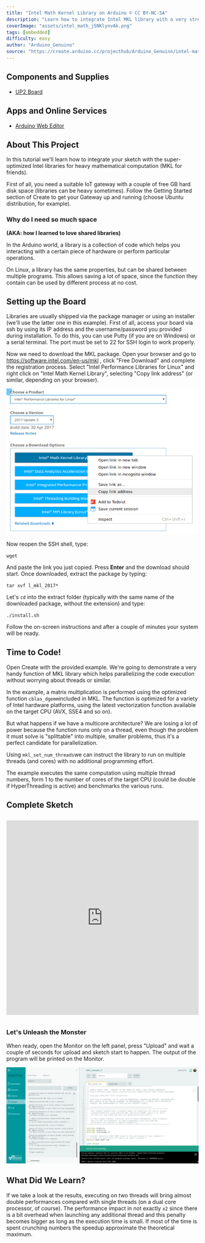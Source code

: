 ```yaml
---
title: "Intel Math Kernel Library on Arduino © CC BY-NC-SA"
description: "Learn how to integrate Intel MKL library with a very streamlined Arduino workflow."
coverImage: "assets/intel_math_j5NKlynvAk.png"
tags: [embedded]
difficulty: easy
author: "Arduino_Genuino"
source: "https://create.arduino.cc/projecthub/Arduino_Genuino/intel-math-kernel-library-on-arduino-1d0be4"
---
```


## Components and Supplies

- [UP2 Board](http://www.up-board.org/upsquared/)

## Apps and Online Services

- [Arduino Web Editor](https://create.arduino.cc/editor)

## About This Project

In this tutorial we'll learn how to integrate your sketch with the super-optimized Intel libraries for heavy mathematical computation (MKL for friends).

First of all, you need a suitable IoT gateway with a couple of free GB hard disk space (libraries can be heavy sometimes). Follow the Getting Started section of Create to get your Gateway up and running (choose Ubuntu distribution, for example).

### Why do I need so much space 

**(AKA: how I learned to love shared libraries)**

In the Arduino world, a library is a collection of code which helps you interacting with a certain piece of hardware or perform particular operations. 

On Linux, a library has the same properties, but can be shared between multiple programs. This allows saving a lot of space, since the function they contain can be used by different process at no cost. 

## Setting up the Board

Libraries are usually shipped via the package manager or using an installer (we'll use the latter one in this example). First of all, access your board via ssh by using its IP address and the username/password you provided during installation. To do this, you can use Putty (if you are on Windows) or a serial terminal. The port must be set to 22 for SSH login to work properly.

Now we need to download the MKL package. Open your browser and go to <https://software.intel.com/en-us/mkl> , click "Free Download" and complete the registration process. Select "Intel Performance Libraries for Linux" and right click on "Intel Math Kernel Library", selecting "Copy link address" (or similar, depending on your browser).

![Copy the link address.](assets/1_CsVFimT6ke.png)

Now reopen the SSH shell, type: 

```arduino
wget 
```

And paste the link you just copied. Press **Enter** and the download should start. Once downloaded, extract the package by typing:

```arduino
tar xvf l_mkl_2017* 
```

Let's `cd` into the extract folder (typically with the same name of the downloaded package, without the extension) and type:

```arduino
./install.sh
```

Follow the on-screen instructions and after a couple of minutes your system will be ready.

## Time to Code!

Open Create with the provided example. We're going to demonstrate a very handy function of MKL library which helps parallelizing the code execution without worrying about threads or similar.

In the example, a matrix multiplication is performed using the optimized function `cblas_dgemm`included in MKL. The function is optimized for a variety of Intel hardware platforms, using the latest vectorization function available on the target CPU (AVX, SSE4 and so on).

But what happens if we have a multicore architecture? We are losing a lot of power because the function runs only on a thread, even though the problem it must solve is "splittable" into multiple, smaller problems, thus it's a perfect candidate for parallelization.

Using `mkl_set_num_threads`we can instruct the library to run on multiple threads (and cores) with no additional programming effort.

The example executes the same computation using multiple thread numbers, form 1 to the number of cores of the target CPU (could be double if HyperThreading is active) and benchmarks the various runs.


## Complete Sketch

<iframe src='https://create.arduino.cc/editor/Arduino_Genuino/f5053d38-afe9-4c59-ab94-0de193af2b4d/preview?embed&snippet' style='height:510px;width:100%;margin:10px 0' frameborder='0'></iframe>


### Let's Unleash the Monster

When ready, open the Monitor on the left panel, press "Upload" and wait a couple of seconds for upload and sketch start to happen. The output of the program will be printed on the Monitor. 

![Open the serial monitor to see the output of the program.](assets/2_dZplITasct.png)

## What Did We Learn?

If we take a look at the results, executing on two threads will bring almost double performances compared with single threads (on a dual core processor, of course). The performance impact in not exactly `x2` since there is a bit overhead when launching any additional thread and this penalty becomes bigger as long as the execution time is small. If most of the time is spent crunching numbers the speedup approximate the theoretical maximum.